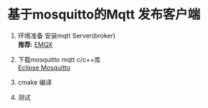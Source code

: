 # 基于mosquitto的Mqtt 发布客户端

1. 环境准备
   安装mqtt Server(broker)  
   **推荐:**
   [EMQX](https://www.emqx.io/)
3. 下载mosquitto mqtt c/c++库  
   [Eclipse Mosquitto](https://github.com/eclipse/mosquitto)
4. cmake 编译
   
6. 测试
